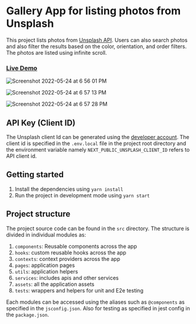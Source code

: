 # Gallery App for listing photos from Unsplash

This project lists photos from [Unsplash API](https://unsplash.com/documentation). Users can also search photos and also filter the results based on the color, orientation, and order filters. The photos are listed using infinite scroll.

### [Live Demo](https://unsplash.aadilmehraj.dev/)


![Screenshot 2022-05-24 at 6 56 01 PM](https://user-images.githubusercontent.com/26774310/170048983-22526723-6289-40aa-914e-6dee25e02b3a.png)


![Screenshot 2022-05-24 at 6 57 13 PM](https://user-images.githubusercontent.com/26774310/170048971-dcff85f8-e1de-48ab-83bc-2a13f1ea8f1d.png)


![Screenshot 2022-05-24 at 6 57 28 PM](https://user-images.githubusercontent.com/26774310/170048941-04e47d74-5b57-4e31-9121-37d3e3de7436.png)




## API Key (Client ID)

The Unsplash client Id can be generated using the [developer account](https://unsplash.com/documentation#creating-a-developer-account). The client id is specified in the `.env.local` file in the project root directory and the environment variable namely `NEXT_PUBLIC_UNSPLASH_CLIENT_ID` refers to API client id.

## Getting started

1. Install the dependencies using `yarn install`
2. Run the project in development mode using `yarn start`

## Project structure

The project source code can be found in the `src` directory. The structure is divided in individual modules as:

1. `components`: Reusable components across the app
2. `hooks`: custom reusable hooks across the app
3. `contexts`: context providers across the app
4. `pages`: application pages
5. `utils`: application helpers
6. `services`: includes apis and other services
7. `assets`: all the application assets
8. `tests`: wrappers and helpers for unit and E2e testing

Each modules can be accessed using the aliases such as `@components` as specified in the `jsconfig.json`. Also for testing as specified in jest config in the `package.json`.
